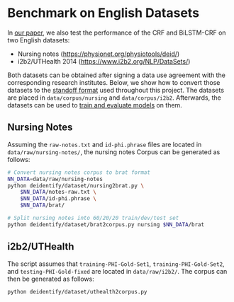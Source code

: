 # Benchmark on English Datasets

In [our paper](TODO), we also test the performance of the CRF and BiLSTM-CRF on two English
datasets:

* Nursing notes (https://physionet.org/physiotools/deid/)
* i2b2/UTHealth 2014 (https://www.i2b2.org/NLP/DataSets/)

Both datasets can be obtained after signing a data use agreement with the corresponding research institutes. Below, we show how to convert those datasets to the [standoff format](01_data_format.md) used throughout this project. The datasets are placed in `data/corpus/nursing` and `data/corpus/i2b2`. Afterwards, the datasets can be used to [train and evaluate models](02_train_evaluate_models) on them.

## Nursing Notes

Assuming the `raw-notes.txt` and `id-phi.phrase` files are located in `data/raw/nursing-notes/`, the nursing notes Corpus can be generated as follows:

```sh
# Convert nursing notes corpus to brat format
NN_DATA=data/raw/nursing-notes
python deidentify/dataset/nursing2brat.py \
    $NN_DATA/notes-raw.txt \
    $NN_DATA/id-phi.phrase \
    $NN_DATA/brat/

# Split nursing notes into 60/20/20 train/dev/test set
python deidentify/dataset/brat2corpus.py nursing $NN_DATA/brat
```

## i2b2/UTHealth

The script assumes that `training-PHI-Gold-Set1`, `training-PHI-Gold-Set2`, and `testing-PHI-Gold-fixed` are located in `data/raw/i2b2/`. The corpus can then be generated as follows:

```sh
python deidentify/dataset/uthealth2corpus.py
```
